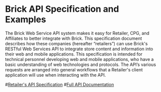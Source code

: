 Brick API Specification and Examples
============
The Brick Web Service API system makes it easy for Retailer, CPG, and Affiliates to better integrate with Brick. This specification document describes how these companies (hereafter “retailers”) can use Brick's RESTful Web Services API to integrate store content and information into their web and mobile applications. This specification is intended for technical personnel developing web and mobile applications, who have a basic understanding of web technologies and protocols. The API’s various requests are arranged into general workflows that a Retailer's client application will use when interacting with the API.

#[Retailer's API Specification](https://github.com/trybrick/ClientApiDoc/wiki)
#[Full API Documentation](https://clientapi.gsn2.com/help)
